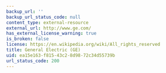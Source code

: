 ```yaml
---
backup_url: ''
backup_url_status_code: null
content_type: external-resource
external_url: http://www.ge.com/
has_external_license_warning: true
is_broken: false
license: https://en.wikipedia.org/wiki/All_rights_reserved
title: General Electric (GE)
uid: ea15e163-f815-43c2-8d98-72c34d55739b
url_status_code: 200
---
```

